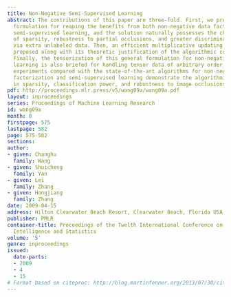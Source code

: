 ```yaml
---
title: Non-Negative Semi-Supervised Learning
abstract: The contributions of this paper are three-fold. First, we present a general
  formulation for reaping the benefits from both non-negative data factorization and
  semi-supervised learning, and the solution naturally possesses the characteristics
  of sparsity, robustness to partial occlusions, and greater discriminating power
  via extra unlabeled data. Then, an efficient multiplicative updating procedure is
  proposed along with its theoretic justification of the algorithmic convergency.
  Finally, the tensorization of this general formulation for non-negative semi-supervised
  learning is also briefed for handling tensor data of arbitrary order. Extensive
  experiments compared with the state-of-the-art algorithms for non-negative data
  factorization and semi-supervised learning demonstrate the algorithmic properties
  in sparsity, classification power, and robustness to image occlusions.
pdf: http://proceedings.mlr.press/v5/wang09a/wang09a.pdf
layout: inproceedings
series: Proceedings of Machine Learning Research
id: wang09a
month: 0
firstpage: 575
lastpage: 582
page: 575-582
sections: 
author:
- given: Changhu
  family: Wang
- given: Shuicheng
  family: Yan
- given: Lei
  family: Zhang
- given: Hongjiang
  family: Zhang
date: 2009-04-15
address: Hilton Clearwater Beach Resort, Clearwater Beach, Florida USA
publisher: PMLR
container-title: Proceedings of the Twelth International Conference on Artificial
  Intelligence and Statistics
volume: '5'
genre: inproceedings
issued:
  date-parts:
  - 2009
  - 4
  - 15
# Format based on citeproc: http://blog.martinfenner.org/2013/07/30/citeproc-yaml-for-bibliographies/
---
```

